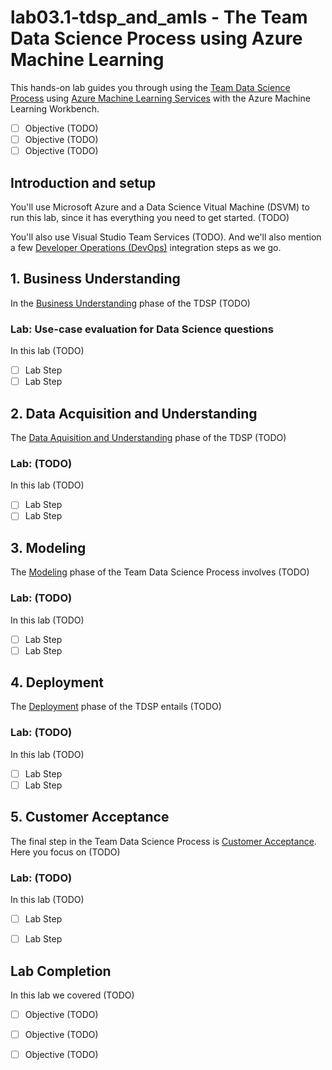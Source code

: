 # lab03.1-tdsp_and_amls - The Team Data Science Process using Azure Machine Learning

This hands-on lab guides you through using the [Team Data Science Process](https://docs.microsoft.com/en-us/azure/machine-learning/team-data-science-process/overview) using [Azure Machine Learning Services](https://docs.microsoft.com/en-us/azure/machine-learning/preview/overview-what-is-azure-ml) with the Azure Machine Learning Workbench. 

- [ ] Objective (TODO)
- [ ] Objective (TODO)
- [ ] Objective (TODO)

## Introduction and setup 

You'll use Microsoft Azure and a Data Science Vitual Machine (DSVM) to run this lab, since it has everything you need to get started. (TODO)

You'll also use Visual Studio Team Services (TODO). And we'll also mention a few [Developer Operations (DevOps)](https://docsmsftpdfs.blob.core.windows.net/guides/azure/azure-ops-guide.pdf) integration steps as we go. 

## 1. Business Understanding

In the [Business Understanding](https://docs.microsoft.com/en-us/azure/machine-learning/team-data-science-process/lifecycle-business-understanding) phase of the TDSP (TODO)

### Lab: Use-case evaluation for Data Science questions

In this lab (TODO)

- [ ] Lab Step 
- [ ] Lab Step 

## 2. Data Acquisition and Understanding

The [Data Aquisition and Understanding](https://docs.microsoft.com/en-us/azure/machine-learning/team-data-science-process/lifecycle-data) phase of the TDSP (TODO)

### Lab: (TODO)

In this lab (TODO)

- [ ] Lab Step 
- [ ] Lab Step 

## 3. Modeling

The [Modeling](https://docs.microsoft.com/en-us/azure/machine-learning/team-data-science-process/lifecycle-modeling) phase of the Team Data Science Process involves (TODO)

### Lab: (TODO)

In this lab (TODO)

- [ ] Lab Step 
- [ ] Lab Step 

## 4. Deployment

The [Deployment](https://docs.microsoft.com/en-us/azure/machine-learning/team-data-science-process/lifecycle-deployment) phase of the TDSP entails (TODO) 

### Lab: (TODO)

In this lab (TODO)

- [ ] Lab Step 
- [ ] Lab Step 

## 5. Customer Acceptance

The final step in the Team Data Science Process is [Customer Acceptance](https://docs.microsoft.com/en-us/azure/machine-learning/team-data-science-process/lifecycle-acceptance). Here you focus on (TODO)

### Lab: (TODO)

In this lab (TODO)

- [ ] Lab Step 
- [ ] Lab Step 


## Lab Completion

In this lab we covered (TODO)

- [ ] Objective (TODO)
- [ ] Objective (TODO)
- [ ] Objective (TODO)

